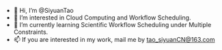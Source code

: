 - 👋 Hi, I’m @SiyuanTao
- 👀 I’m interested in Cloud Computing and Workflow Scheduling.
- 🌱 I’m currently learning Scientific Workflow Scheduling under Multiple Constraints.
- 📫 If you are interested in my work, mail me by tao_siyuanCN@163.com

<!---
SiyuanTao/SiyuanTao is a ✨ special ✨ repository because its `README.md` (this file) appears on your GitHub profile.
You can click the Preview link to take a look at your changes.
--->
